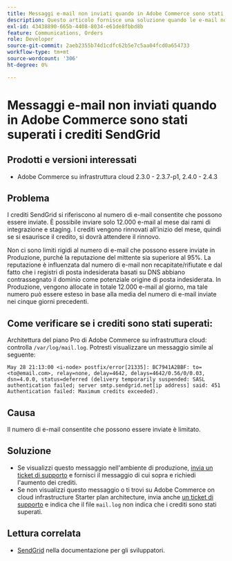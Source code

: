 ```yaml
---
title: Messaggi e-mail non inviati quando in Adobe Commerce sono stati superati i crediti SendGrid
description: Questo articolo fornisce una soluzione quando le e-mail non vengono inviate perché è stato superato il limite di crediti SendGrid in Adobe Commerce.
exl-id: 43438890-665b-4408-8034-e61de8fbbd8b
feature: Communications, Orders
role: Developer
source-git-commit: 2aeb2355b74d1cdfc62b5e7c5aa04fcd0a654733
workflow-type: tm+mt
source-wordcount: '306'
ht-degree: 0%

---
```


# Messaggi e-mail non inviati quando in Adobe Commerce sono stati superati i crediti SendGrid

## Prodotti e versioni interessati

* Adobe Commerce su infrastruttura cloud 2.3.0 - 2.3.7-p1, 2.4.0 - 2.4.3

## Problema

I crediti SendGrid si riferiscono al numero di e-mail consentite che possono essere inviate. È possibile inviare solo 12.000 e-mail al mese dai rami di integrazione e staging. I crediti vengono rinnovati all’inizio del mese, quindi se si esaurisce il credito, si dovrà attendere il rinnovo.

Non ci sono limiti rigidi al numero di e-mail che possono essere inviate in Produzione, purché la reputazione del mittente sia superiore al 95%. La reputazione è influenzata dal numero di e-mail non recapitate/rifiutate e dal fatto che i registri di posta indesiderata basati su DNS abbiano contrassegnato il dominio come potenziale origine di posta indesiderata. In Produzione, vengono allocate in totale 12.000 e-mail al giorno, ma tale numero può essere esteso in base alla media del numero di e-mail inviate nei cinque giorni precedenti.

## Come verificare se i crediti sono stati superati:

Architettura del piano Pro di Adobe Commerce su infrastruttura cloud: controlla `/var/log/mail.log`. Potresti visualizzare un messaggio simile al seguente:

`May 28 21:13:00 <i-node> postfix/error[21335]: BC7941A2BBF: to=<to@email.com>, relay=none, delay=4642, delays=4642/0.56/0/0.03, dsn=4.0.0, status=deferred (delivery temporarily suspended: SASL authentication failed; server smtp.sendgrid.net[ip address] said: 451 Authentication failed: Maximum credits exceeded).`

## Causa

Il numero di e-mail consentite che possono essere inviate è limitato.

## Soluzione

* Se visualizzi questo messaggio nell&#39;ambiente di produzione, [invia un ticket di supporto](/help/help-center-guide/help-center/magento-help-center-user-guide.md#submit-ticket) e fornisci il messaggio di cui sopra e richiedi l&#39;aumento dei crediti.
* Se non visualizzi questo messaggio o ti trovi su Adobe Commerce on cloud infrastructure Starter plan architecture, invia anche [un ticket di supporto](/help/help-center-guide/help-center/magento-help-center-user-guide.md#submit-ticket) e indica che il file `mail.log` non indica che i crediti sono stati superati.

## Lettura correlata

* [SendGrid](https://experienceleague.adobe.com/en/docs/commerce-cloud-service/user-guide/project/sendgrid) nella documentazione per gli sviluppatori.
